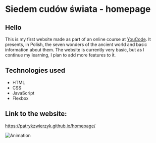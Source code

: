 # Siedem cudów świata - homepage

## Hello
This is my first website made as part of an online course at [YouCode](https://youcode.pl/zostawiam-maila/). It presents, in Polish, the seven wonders of the ancient world and basic information about them. The website is currently very basic, but as I continue my learning, I plan to add more features to it.

## Technologies used
+ HTML
+ CSS
+ JavaScript
+ Flexbox

## Link to the website:
https://patrykzwierzyk.github.io/homepage/

![Animation](https://user-images.githubusercontent.com/127138703/227184860-ecbae952-1af4-451e-8044-6039cf92e5a9.gif)
